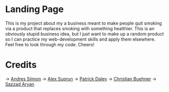 # Landing Page

This is my project about my a business meant to make people quit smoking via a product that replaces smoking with something healthier. This is an obviously stupid business idea, but I just want to make up a random product so I can practice my web-development skills and apply them elsewhere. Feel free to look through my code. Cheers!

# Credits

-> [Andres Siimon](https://unsplash.com/photos/white-cigarette-stick-on-white-wall-ryBnRg4c3L0)
-> [Alex Suprun](https://unsplash.com/photos/man-in-black-button-up-shirt-ZHvM3XIOHoE?utm_content=creditShareLink&utm_medium=referral&utm_source=unsplash)
-> [Patrick Daley](https://unsplash.com/photos/man-wearing-black-t-shirt-Aj4DeR0H6RQ)
-> [Christian Buehner](https://unsplash.com/photos/smiling-man-wearing-black-collared-top-JQFHdpOKz2k?utm_content=creditShareLink&utm_medium=referral&utm_source=unsplash)
-> [Sazzad Aryan](https://unsplash.com/photos/greyscale-photo-of-smiling-man-wearing-collared-shirt-rjm8go9rL8Y?utm_content=creditShareLink&utm_medium=referral&utm_source=unsplash)
